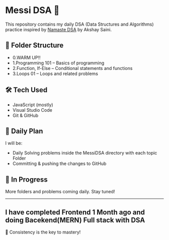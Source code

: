# Messi DSA 🚀

This repository contains my daily DSA (Data Structures and Algorithms) practice inspired by [Namaste DSA](https://share.google/S6c2jT7iEDrxkOG5N) by Akshay Saini.

## 📁 Folder Structure
- 0.WARM UP!!
- 1.Programming 101 – Basics of programming
- 2.Function, If-Else – Conditional statements and functions
- 3.Loops 01 – Loops and related problems

## 🛠 Tech Used

- JavaScript (mostly)
- Visual Studio Code
- Git & GitHub

## 🔄 Daily Plan

I will be:
-  Daily Solving problems inside the MessiDSA directory with each topic Folder
- Committing & pushing the changes to GitHub

## 🚧 In Progress

More folders and problems coming daily. Stay tuned!

---
## I have completed Frontend 1 Month ago and doing Bacekend(MERN) Full stack with DSA

🌟 Consistency is the key to mastery!